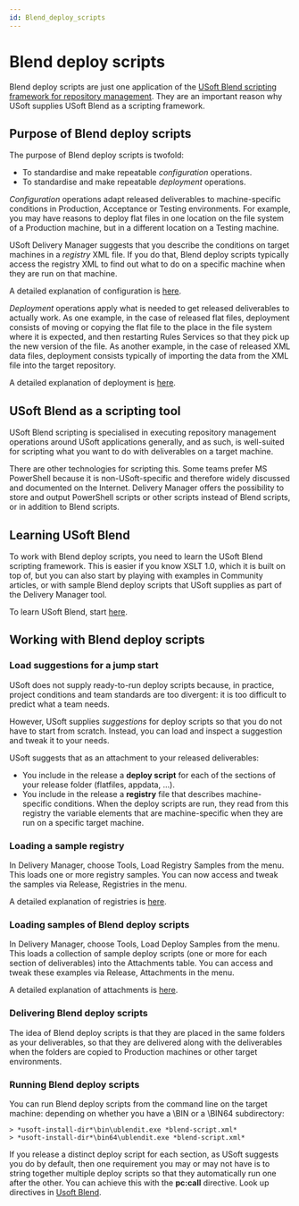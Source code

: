 ```yaml
---
id: Blend_deploy_scripts
---
```


# Blend deploy scripts

Blend deploy scripts are just one application of the [USoft Blend scripting framework for repository management](/docs/Repositories/Blend_scripts_for_repository_management). They are an important reason why USoft supplies USoft Blend as a scripting framework.

## Purpose of Blend deploy scripts

The purpose of Blend deploy scripts is twofold:

- To standardise and make repeatable *configuration* operations.
- To standardise and make repeatable *deployment* operations.

*Configuration* operations adapt released deliverables to machine-specific conditions in Production, Acceptance or Testing environments. For example, you may have reasons to deploy flat files in one location on the file system of a Production machine, but in a different location on a Testing machine.

USoft Delivery Manager suggests that you describe the conditions on target machines in a *registry* XML file. If you do that, Blend deploy scripts typically access the registry XML to find out what to do on a specific machine when they are run on that machine.

A detailed explanation of configuration is [here](/docs/Continuous_delivery/Understanding_USoft_Delivery_Manager/Release_management_Configure_phase.md).

*Deployment* operations apply what is needed to get released deliverables to actually work. As one example, in the case of released flat files, deployment consists of moving or copying the flat file to the place in the file system where it is expected, and then restarting Rules Services so that they pick up the new version of the file. As another example, in the case of released XML data files, deployment consists typically of importing the data from the XML file into the target repository.

A detailed explanation of deployment is [here](/docs/Continuous_delivery/Understanding_USoft_Delivery_Manager/Release_management_Deploy_phase.md).

## USoft Blend as a scripting tool

USoft Blend scripting is specialised in executing repository management operations around USoft applications generally, and as such, is well-suited for scripting what you want to do with deliverables on a target machine.

There are other technologies for scripting this. Some teams prefer MS PowerShell because it is non-USoft-specific and therefore widely discussed and documented on the Internet. Delivery Manager offers the possibility to store and output PowerShell scripts or other scripts instead of Blend scripts, or in addition to Blend scripts.

## Learning USoft Blend

To work with Blend deploy scripts, you need to learn the USoft Blend scripting framework. This is easier if you know XSLT 1.0, which it is built on top of, but you can also start by playing with examples in Community articles, or with sample Blend deploy scripts that USoft supplies as part of the Delivery Manager tool.

To learn USoft Blend, start [here](/docs/Repositories/Blend_scripts_for_repository_management/Learning_USoft_Blend_for_repository_management.md).

## Working with Blend deploy scripts

### Load suggestions for a jump start

USoft does not supply ready-to-run deploy scripts because, in practice, project conditions and team standards are too divergent: it is too difficult to predict what a team needs.

However, USoft supplies *suggestions* for deploy scripts so that you do not have to start from scratch. Instead, you can load and inspect a suggestion and tweak it to your needs.

USoft suggests that as an attachment to your released deliverables:

- You include in the release a **deploy script** for each of the sections of your release folder (flatfiles, appdata, ...).
- You include in the release a **registry** file that describes machine-specific conditions. When the deploy scripts are run, they read from this registry the variable elements that are machine-specific when they are run on a specific target machine.

### Loading a sample registry

In Delivery Manager, choose Tools, Load Registry Samples from the menu. This loads one or more registry samples. You can now access and tweak the samples via Release, Registries in the menu.

A detailed explanation of registries is [here](/docs/Continuous_delivery/USoft_Delivery_Manager_by_concept/Registries_in_UDeliver.md).

### Loading samples of Blend deploy scripts

In Delivery Manager, choose Tools, Load Deploy Samples from the menu. This loads a collection of sample deploy scripts (one or more for each section of deliverables) into the Attachments table. You can access and tweak these examples via Release, Attachments in the menu.

A detailed explanation of attachments is [here](/docs/Continuous_delivery/USoft_Delivery_Manager_by_concept/Attachments_in_UDeliver.md).

### Delivering Blend deploy scripts

The idea of Blend deploy scripts is that they are placed in the same folders as your deliverables, so that they are delivered along with the deliverables when the folders are copied to Production machines or other target environments.

### Running Blend deploy scripts

You can run Blend deploy scripts from the command line on the target machine: depending on whether you have a \\BIN or a \\BIN64 subdirectory:

```
> *usoft-install-dir*\bin\ublendit.exe *blend-script.xml*
> *usoft-install-dir*\bin64\ublendit.exe *blend-script.xml*
```

If you release a distinct deploy script for each section, as USoft suggests you do by default, then one requirement you may or may not have is to string together multiple deploy scripts so that they automatically run one after the other. You can achieve this with the **pc:call** directive. Look up directives in [Usoft Blend](/docs/Repositories/Blend_scripts_for_repository_management/Understanding_USoft_Blend.md).
